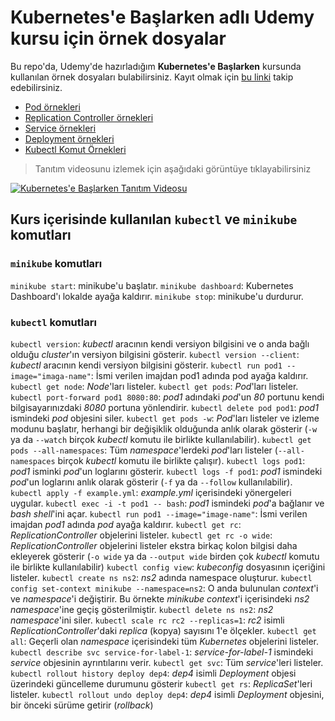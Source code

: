# Kubernetes'e Başlarken adlı Udemy kursu için örnek dosyalar

Bu repo'da, Udemy'de hazırladığım **Kubernetes'e Başlarken** kursunda kullanılan örnek dosyaları bulabilirsiniz. Kayıt olmak için [bu linki](https://www.udemy.com/course/kubernetese-baslarken/?referralCode=A2115E4E29667B515210) takip edebilirsiniz.

* [Pod örnekleri](https://github.com/sadedil/udemy-kubernetes-kurs-ornekleri/tree/main/01-pod)
* [Replication Controller örnekleri](https://github.com/sadedil/udemy-kubernetes-kurs-ornekleri/tree/main/02-rc)
* [Service örnekleri](https://github.com/sadedil/udemy-kubernetes-kurs-ornekleri/tree/main/03-svc)
* [Deployment örnekleri](https://github.com/sadedil/udemy-kubernetes-kurs-ornekleri/tree/main/04-dep)
* [Kubectl Komut Örnekleri](#kubectl-ve-minikube-Komutları)

> Tanıtım videosunu izlemek için aşağıdaki görüntüye tıklayabilirsiniz

[![Kubernetes'e Başlarken Tanıtım Videosu](https://user-images.githubusercontent.com/2132971/111875775-898c8500-89ac-11eb-90e0-bf997024324e.png)](https://www.youtube.com/watch?v=3uZDuYts7tI&feature=youtu.be&hd=1 "Kubernetes'e Başlarken Tanıtım Videosu")

## Kurs içerisinde kullanılan `kubectl` ve `minikube` komutları

### `minikube` komutları

`minikube start`: minikube'u başlatır.
`minikube dashboard`: Kubernetes Dashboard'ı lokalde ayağa kaldırır. 
`minikube stop`: minikube'u durdurur.

### `kubectl` komutları

`kubectl version`: _kubectl_ aracının kendi versiyon bilgisini ve o anda bağlı olduğu _cluster_'ın versiyon bilgisini gösterir.
`kubectl version --client`: _kubectl_ aracının kendi versiyon bilgisini gösterir.
`kubectl run pod1 --image="imaga-name"`: İsmi verilen imajdan pod1 adında pod ayağa kaldırır.
`kubectl get node`: _Node_'ları listeler.
`kubectl get pods`: _Pod_'ları listeler.
`kubectl port-forward pod1 8080:80`: _pod1_ adındaki _pod_'un _80_ portunu kendi bilgisayarınızdaki _8080_ portuna yönlendirir.
`kubectl delete pod pod1`: _pod1_ ismindeki _pod_ objesini siler.
`kubectl get pods -w`: _Pod_'ları listeler ve izleme modunu başlatır, herhangi bir değişiklik olduğunda anlık olarak gösterir (`-w` ya da `--watch` birçok _kubectl_ komutu ile birlikte kullanılabilir).
`kubectl get pods --all-namespaces`: Tüm _namespace_'lerdeki _pod_'ları listeler (`--all-namespaces` birçok _kubectl_ komutu ile birlikte çalışır).
`kubectl logs pod1`: _pod1_ isminki _pod_'un loglarını gösterir. 
`kubectl logs -f pod1`: _pod1_ ismindeki _pod_'un loglarını anlık olarak gösterir (`-f` ya da `--follow` kullanılabilir).
`kubectl apply -f example.yml`: _example.yml_ içerisindeki yönergeleri uygular. 
`kubectl exec -i -t pod1 -- bash`: _pod1_ ismindeki _pod_'a bağlanır ve _bash_ _shell_'ini açar. 
`kubectl run pod1 --image="image-name"`: İsmi verilen imajdan _pod1_ adında _pod_ ayağa kaldırır.
`kubectl get rc`: _ReplicationController_ objelerini listeler.
`kubectl get rc -o wide`: _ReplicationController_ objelerini listeler ekstra birkaç kolon bilgisi daha ekleyerek gösterir (`-o wide` ya da `--output wide` birden çok _kubectl_ komutu ile birlikte kullanılabilir)
`kubectl config view`: _kubeconfig_ dosyasının içeriğini listeler.
`kubectl create ns ns2`: _ns2_ adında namespace oluşturur. 
`kubectl config set-context minikube --namespace=ns2`: O anda bulunulan _context_'i ve _namespace_'i değiştirir. Bu örnekte _minikube_ _context_'i içerisindeki _ns2_ _namespace_'ine geçiş gösterilmiştir.
`kubectl delete ns ns2`: _ns2_ _namespace_'ini siler.
`kubectl scale rc rc2 --replicas=1`: _rc2_ isimli _ReplicationController_'daki _replica_ (kopya) sayısını 1'e ölçekler.
`kubectl get all`: Geçerli olan _namespace_ içerisindeki tüm _Kubernetes_ objelerini listeler.
`kubectl describe svc service-for-label-1`: _service-for-label-1_ ismindeki _service_ objesinin ayrıntılarını verir. 
`kubectl get svc`: Tüm _service_'leri listeler. 
`kubectl rollout history deploy dep4`: _dep4_ isimli _Deployment_ objesi üzerindeki güncelleme durumunu gösterir
`kubectl get rs`: _ReplicaSet_'leri listeler.
`kubectl rollout undo deploy dep4`: _dep4_ isimli _Deployment_ objesini, bir önceki sürüme getirir (_rollback_)

